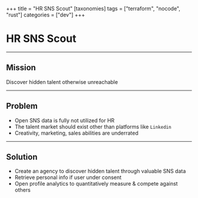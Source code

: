 +++
title = "HR SNS Scout"
[taxonomies]
tags = ["terraform", "nocode", "rust"]
categories = ["dev"]
+++

# HR SNS Scout

---

## Mission

Discover hidden talent otherwise unreachable

---

## Problem

- Open SNS data is fully not utilized for HR
- The talent market should exist other than platforms like `Linkedin`
- Creativity, marketing, sales abilities are underrated

---

## Solution

- Create an agency to discover hidden talent through valuable SNS data
- Retrieve personal info if user under consent
- Open profile analytics to quantitatively measure & compete against others
